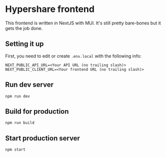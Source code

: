 # Hypershare frontend

This frontend is written in NextJS with MUI. It's still pretty bare-bones but it gets the job done.

## Setting it up

First, you need to edit or create `.env.local` with the following info:

```env
NEXT_PUBLIC_API_URL=<Your API URL (no trailing slash)>
NEXT_PUBLIC_CLIENT_URL=<Your frontend URL (no trailing slash)>
```

## Run dev server

`npm run dev`

## Build for production

`npm run build`

## Start production server

`npm start`
